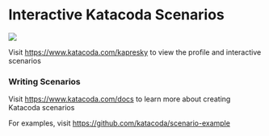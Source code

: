 # Interactive Katacoda Scenarios

[![](http://shields.katacoda.com/katacoda/kapresky/count.svg)](https://www.katacoda.com/kapresky "Get your profile on Katacoda.com")

Visit https://www.katacoda.com/kapresky to view the profile and interactive scenarios

### Writing Scenarios
Visit https://www.katacoda.com/docs to learn more about creating Katacoda scenarios

For examples, visit https://github.com/katacoda/scenario-example
